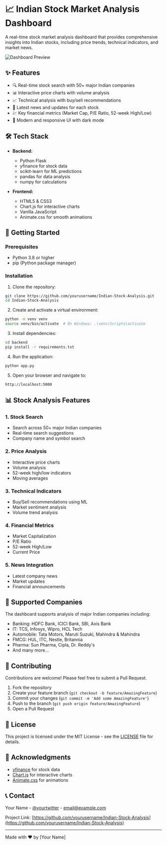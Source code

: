 # 📈 Indian Stock Market Analysis Dashboard

A real-time stock market analysis dashboard that provides comprehensive insights into Indian stocks, including price trends, technical indicators, and market news.

![Dashboard Preview](screenshots/dashboard.png)

## ✨ Features

- 🔍 Real-time stock search with 50+ major Indian companies
- 📊 Interactive price charts with volume analysis
- 📈 Technical analysis with buy/sell recommendations
- 📰 Latest news and updates for each stock
- 💹 Key financial metrics (Market Cap, P/E Ratio, 52-week High/Low)
- 🎨 Modern and responsive UI with dark mode

## 🛠️ Tech Stack

- **Backend:**
  - Python Flask
  - yfinance for stock data
  - scikit-learn for ML predictions
  - pandas for data analysis
  - numpy for calculations

- **Frontend:**
  - HTML5 & CSS3
  - Chart.js for interactive charts
  - Vanilla JavaScript
  - Animate.css for smooth animations

## 🚀 Getting Started

### Prerequisites

- Python 3.8 or higher
- pip (Python package manager)

### Installation

1. Clone the repository:
```bash
git clone https://github.com/yourusername/Indian-Stock-Analysis.git
cd Indian-Stock-Analysis
```

2. Create and activate a virtual environment:
```bash
python -m venv venv
source venv/bin/activate  # On Windows: .\venv\Scripts\activate
```

3. Install dependencies:
```bash
cd backend
pip install -r requirements.txt
```

4. Run the application:
```bash
python app.py
```

5. Open your browser and navigate to:
```
http://localhost:5000
```

## 📊 Stock Analysis Features

### 1. Stock Search
- Search across 50+ major Indian companies
- Real-time search suggestions
- Company name and symbol search

### 2. Price Analysis
- Interactive price charts
- Volume analysis
- 52-week high/low indicators
- Moving averages

### 3. Technical Indicators
- Buy/Sell recommendations using ML
- Market sentiment analysis
- Volume trend analysis

### 4. Financial Metrics
- Market Capitalization
- P/E Ratio
- 52-week High/Low
- Current Price

### 5. News Integration
- Latest company news
- Market updates
- Financial announcements

## 🎯 Supported Companies

The dashboard supports analysis of major Indian companies including:

- Banking: HDFC Bank, ICICI Bank, SBI, Axis Bank
- IT: TCS, Infosys, Wipro, HCL Tech
- Automobile: Tata Motors, Maruti Suzuki, Mahindra & Mahindra
- FMCG: HUL, ITC, Nestle, Britannia
- Pharma: Sun Pharma, Cipla, Dr. Reddy's
- And many more...

## 🤝 Contributing

Contributions are welcome! Please feel free to submit a Pull Request.

1. Fork the repository
2. Create your feature branch (`git checkout -b feature/AmazingFeature`)
3. Commit your changes (`git commit -m 'Add some AmazingFeature'`)
4. Push to the branch (`git push origin feature/AmazingFeature`)
5. Open a Pull Request

## 📝 License

This project is licensed under the MIT License - see the [LICENSE](LICENSE) file for details.

## 🙏 Acknowledgments

- [yfinance](https://pypi.org/project/yfinance/) for stock data
- [Chart.js](https://www.chartjs.org/) for interactive charts
- [Animate.css](https://animate.style/) for animations

## 📞 Contact

Your Name - [@yourtwitter](https://twitter.com/yourtwitter) - email@example.com

Project Link: [https://github.com/yourusername/Indian-Stock-Analysis](https://github.com/yourusername/Indian-Stock-Analysis)

---

Made with ❤️ by [Your Name] 
